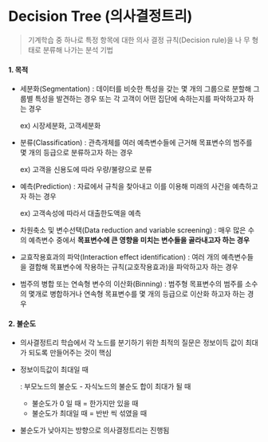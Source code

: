 # Decision Tree (의사결정트리)

> 기계학습 중 하나로 특정 항목에 대한 의사 결정 규칙(Decision rule)을 나
> 무 형태로 분류해 나가는 분석 기법



#### 1. 목적

- 세분화(Segmentation) : 데이터를 비슷한 특성을 갖는 몇 개의 그룹으로 분할해 그룹별 특성을 발견하는 경우 또는 각 고객이 어떤 집단에 속하는지를 파악하고자 하는 경우

  ex) 시장세분화, 고객세분화

- 분류(Classification) : 관측개체를 여러 예측변수들에 근거해 목표변수의 범주를 몇 개의 등급으로 분류하고자 하는 경우

  ex) 고객을 신용도에 따라 우량/불량으로 분류

- 예측(Prediction) : 자료에서 규칙을 찾아내고 이를 이용해 미래의 사건을 예측하고자 하는 경우

  ex) 고객속성에 따라서 대출한도액을 예측

- 차원축소 및 변수선택(Data reduction and variable screening) : 매우 많은 수의 예측변수 중에서 **목표변수에 큰 영향을 미치는 변수들을 골라내고자 하는 경우**

- 교효작용효과의 파악(Interaction effect identification) : 여러 개의 예측변수들을 결합해 목표변수에 작용하는 규칙(교호작용효과)을 파악하고자 하는 경우

- 범주의 병합 또는 연속형 변수의 이산화(Binning) : 범주형 목표변수의 범주를 소수의 몇개로 병합하거나 연속형 목표변수를 몇 개의 등급으로 이산화 하고자 하는 경우



#### 2. 불순도

- 의사결정트리 학습에서 각 노드를 분기하기 위한 최적의 질문은 정보이득 값이 최대가 되도록 만들어주는 것이 핵심

- 정보이득값이 최대일 때

  : 부모노드의 불순도 - 자식노드의 불순도 합이 최대가 될 때

  - 불순도가 0 일 때 = 한가지만 있을 때 
  - 불순도가 최대일 때 = 반반 씩 섞였을 때

- 불순도가 낮아지는 방향으로 의사결정트리는 진행됨


